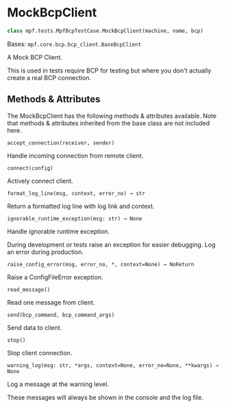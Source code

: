 # MockBcpClient

``` python
class mpf.tests.MpfBcpTestCase.MockBcpClient(machine, name, bcp)
```

Bases: `mpf.core.bcp.bcp_client.BaseBcpClient`

A Mock BCP Client.

This is used in tests require BCP for testing but where you don't actually create a real BCP connection.

## Methods & Attributes

The MockBcpClient has the following methods & attributes available. Note that methods & attributes inherited from the base class are not included here.

`accept_connection(receiver, sender)`

Handle incoming connection from remote client.

`connect(config)`

Actively connect client.

`format_log_line(msg, context, error_no) → str`

Return a formatted log line with log link and context.

`ignorable_runtime_exception(msg: str) → None`

Handle ignorable runtime exception.

During development or tests raise an exception for easier debugging. Log an error during production.

`raise_config_error(msg, error_no, *, context=None) → NoReturn`

Raise a ConfigFileError exception.

`read_message()`

Read one message from client.

`send(bcp_command, bcp_command_args)`

Send data to client.

`stop()`

Stop client connection.

`warning_log(msg: str, *args, context=None, error_no=None, **kwargs) → None`

Log a message at the warning level.

These messages will always be shown in the console and the log file.
